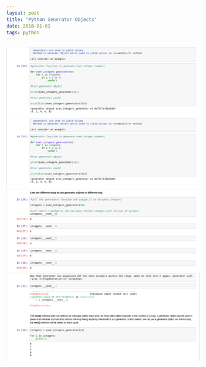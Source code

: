 ```yaml
---
layout: post
title: "Python Generator Objects"
date: 2018-01-01
tags: python
---
```


<img style="float: left;" src="/img/Generator_027.png">


![image alt <](/img/Generator_027.png)
![image alt <](/img/Generator_028.png)
![image alt <](/img/Generator_029.png) 